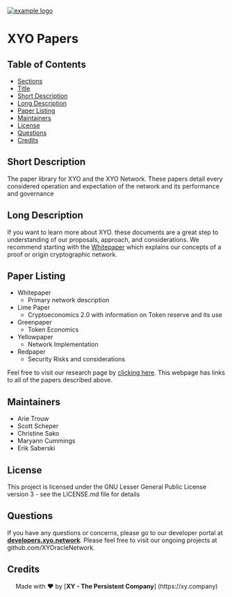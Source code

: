 [example logo]: https://cdn.xy.company/img/brand/XY_Logo_GitHub.png

[![example logo]](https://xy.company)

# XYO Papers

## Table of Contents

-   [Sections](#sections)
-   [Title](#Simple-Consensus-Smart-Contract-Dapp-Library)
-   [Short Description](#short-description)
-   [Long Description](#long-description)
-   [Paper Listing](#paper-listing)
-   [Maintainers](#maintainers)
-   [License](#license)
-   [Questions](#questions)
-   [Credits](#credits)

## Short Description

The paper library for XYO and the XYO Network. These papers detail every considered operation and expectation of the network and its performance and governance

## Long Description

If you want to learn more about XYO. these documents are a great step to understanding of our proposals, approach, and considerations. We recommend starting with the [Whitepaper](./white-paper/XYO-White-Paper.pdf) which explains our concepts of a proof or origin cryptographic network.

## Paper Listing

- Whitepaper
  - Primary network description
- Lime Paper 
  - Cryptoeconomics 2.0 with information on Token reserve and its use
- Greenpaper
  - Token Economics
- Yellowpaper 
  - Network Implementation
- Redpaper
  - Security Risks and considerations

Feel free to visit our research page by [clicking here](https://xyo.network/research
). This webpage has links to all of the papers described above.

## Maintainers
- Arie Trouw
- Scott Scheper
- Christine Sako
- Maryann Cummings
- Erik Saberski

## License

This project is licensed under the  GNU Lesser General Public License
version 3 - see the LICENSE.md file for details

## Questions

If you have any questions or concerns, please go to our developer portal at [**developers.xyo.network**](<https://developers.xyo.network/>
). Please feel free to visit our ongoing projects at github.com/XYOracleNetwork.

## Credits

<p align="center">Made with  ❤️  by [<b>XY - The Persistent Company</b>] (https://xy.company)</p>
